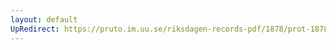 ```yaml
---
layout: default
UpRedirect: https://pruto.im.uu.se/riksdagen-records-pdf/1878/prot-1878--fk--005.pdf
---
```

